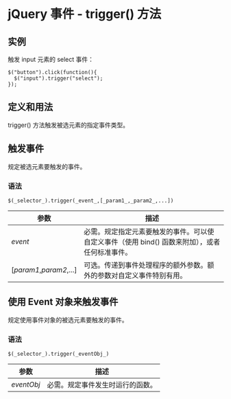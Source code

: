 # jQuery 事件 - trigger() 方法



## 实例

触发 input 元素的 select 事件：

```
$("button").click(function(){
  $("input").trigger("select");
});

```

## 定义和用法

trigger() 方法触发被选元素的指定事件类型。

## 触发事件

规定被选元素要触发的事件。

### 语法

```
$(_selector_).trigger(_event_,[_param1_,_param2_,...])
```

| 参数 | 描述 |
| --- | --- |
| _event_ | 必需。规定指定元素要触发的事件。可以使自定义事件（使用 bind() 函数来附加），或者任何标准事件。 |
| [_param1_,_param2_,...] | 可选。传递到事件处理程序的额外参数。额外的参数对自定义事件特别有用。 |

## 使用 Event 对象来触发事件

规定使用事件对象的被选元素要触发的事件。

### 语法

```
$(_selector_).trigger(_eventObj_)
```

| 参数 | 描述 |
| --- | --- |
| _eventObj_ | 必需。规定事件发生时运行的函数。 |
